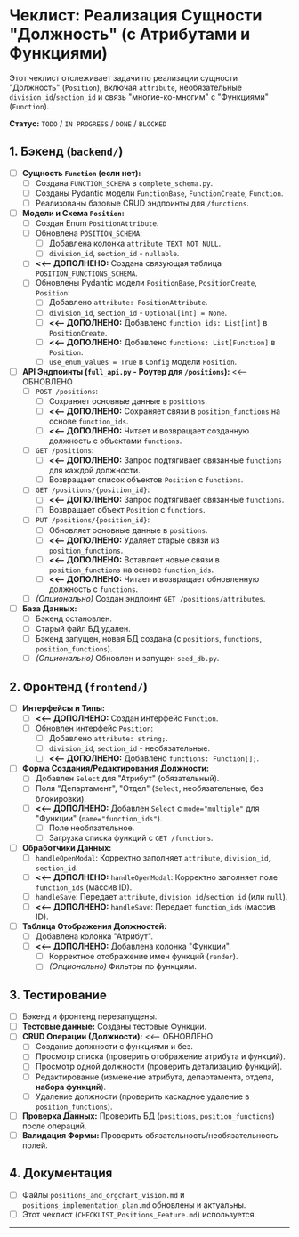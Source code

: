 # Чеклист: Реализация Сущности "Должность" (с Атрибутами и Функциями)

Этот чеклист отслеживает задачи по реализации сущности "Должность" (`Position`), включая `attribute`, необязательные `division_id`/`section_id` и связь "многие-ко-многим" с "Функциями" (`Function`).

**Статус:** `TODO` / `IN PROGRESS` / `DONE` / `BLOCKED`

## 1. Бэкенд (`backend/`)

*   [ ] **Сущность `Function` (если нет):**
    *   [ ] Создана `FUNCTION_SCHEMA` в `complete_schema.py`.
    *   [ ] Созданы Pydantic модели `FunctionBase`, `FunctionCreate`, `Function`.
    *   [ ] Реализованы базовые CRUD эндпоинты для `/functions`.
*   [ ] **Модели и Схема `Position`:**
    *   [ ] Создан Enum `PositionAttribute`.
    *   [ ] Обновлена `POSITION_SCHEMA`:
        *   [ ] Добавлена колонка `attribute TEXT NOT NULL`.
        *   [ ] `division_id`, `section_id` - `nullable`.
    *   [ ] **<<-- ДОПОЛНЕНО:** Создана связующая таблица `POSITION_FUNCTIONS_SCHEMA`.
    *   [ ] Обновлены Pydantic модели `PositionBase`, `PositionCreate`, `Position`:
        *   [ ] Добавлено `attribute: PositionAttribute`.
        *   [ ] `division_id`, `section_id` - `Optional[int] = None`.
        *   [ ] **<<-- ДОПОЛНЕНО:** Добавлено `function_ids: List[int]` в `PositionCreate`.
        *   [ ] **<<-- ДОПОЛНЕНО:** Добавлено `functions: List[Function]` в `Position`.
        *   [ ] `use_enum_values = True` в `Config` модели `Position`.
*   [ ] **API Эндпоинты (`full_api.py` - Роутер для `/positions`):** <<-- ОБНОВЛЕНО
    *   [ ] `POST /positions`:
        *   [ ] Сохраняет основные данные в `positions`.
        *   [ ] **<<-- ДОПОЛНЕНО:** Сохраняет связи в `position_functions` на основе `function_ids`.
        *   [ ] **<<-- ДОПОЛНЕНО:** Читает и возвращает созданную должность с объектами `functions`.
    *   [ ] `GET /positions`:
        *   [ ] **<<-- ДОПОЛНЕНО:** Запрос подтягивает связанные `functions` для каждой должности.
        *   [ ] Возвращает список объектов `Position` с `functions`.
    *   [ ] `GET /positions/{position_id}`:
        *   [ ] **<<-- ДОПОЛНЕНО:** Запрос подтягивает связанные `functions`.
        *   [ ] Возвращает объект `Position` с `functions`.
    *   [ ] `PUT /positions/{position_id}`:
        *   [ ] Обновляет основные данные в `positions`.
        *   [ ] **<<-- ДОПОЛНЕНО:** Удаляет старые связи из `position_functions`.
        *   [ ] **<<-- ДОПОЛНЕНО:** Вставляет новые связи в `position_functions` на основе `function_ids`.
        *   [ ] **<<-- ДОПОЛНЕНО:** Читает и возвращает обновленную должность с `functions`.
    *   [ ] *(Опционально)* Создан эндпоинт `GET /positions/attributes`.
*   [ ] **База Данных:**
    *   [ ] Бэкенд остановлен.
    *   [ ] Старый файл БД удален.
    *   [ ] Бэкенд запущен, новая БД создана (с `positions`, `functions`, `position_functions`).
    *   [ ] *(Опционально)* Обновлен и запущен `seed_db.py`.

## 2. Фронтенд (`frontend/`)

*   [ ] **Интерфейсы и Типы:**
    *   [ ] **<<-- ДОПОЛНЕНО:** Создан интерфейс `Function`.
    *   [ ] Обновлен интерфейс `Position`:
        *   [ ] Добавлено `attribute: string;`.
        *   [ ] `division_id`, `section_id` - необязательные.
        *   [ ] **<<-- ДОПОЛНЕНО:** Добавлено `functions: Function[];`.
*   [ ] **Форма Создания/Редактирования Должности:**
    *   [ ] Добавлен `Select` для "Атрибут" (обязательный).
    *   [ ] Поля "Департамент", "Отдел" (`Select`, необязательные, без блокировки).
    *   [ ] **<<-- ДОПОЛНЕНО:** Добавлен `Select` с `mode="multiple"` для "Функции" (`name="function_ids"`).
        *   [ ] Поле необязательное.
        *   [ ] Загрузка списка функций с `GET /functions`.
*   [ ] **Обработчики Данных:**
    *   [ ] `handleOpenModal`: Корректно заполняет `attribute`, `division_id`, `section_id`.
    *   [ ] **<<-- ДОПОЛНЕНО:** `handleOpenModal`: Корректно заполняет поле `function_ids` (массив ID).
    *   [ ] `handleSave`: Передает `attribute`, `division_id`/`section_id` (или `null`).
    *   [ ] **<<-- ДОПОЛНЕНО:** `handleSave`: Передает `function_ids` (массив ID).
*   [ ] **Таблица Отображения Должностей:**
    *   [ ] Добавлена колонка "Атрибут".
    *   [ ] **<<-- ДОПОЛНЕНО:** Добавлена колонка "Функции".
        *   [ ] Корректное отображение имен функций (`render`).
        *   [ ] *(Опционально)* Фильтры по функциям.

## 3. Тестирование

*   [ ] Бэкенд и фронтенд перезапущены.
*   [ ] **Тестовые данные:** Созданы тестовые Функции.
*   [ ] **CRUD Операции (Должности):** <<-- ОБНОВЛЕНО
    *   [ ] Создание должности с функциями и без.
    *   [ ] Просмотр списка (проверить отображение атрибута и функций).
    *   [ ] Просмотр одной должности (проверить детализацию функций).
    *   [ ] Редактирование (изменение атрибута, департамента, отдела, **набора функций**).
    *   [ ] Удаление должности (проверить каскадное удаление в `position_functions`).
*   [ ] **Проверка Данных:** Проверить БД (`positions`, `position_functions`) после операций.
*   [ ] **Валидация Формы:** Проверить обязательность/необязательность полей.

## 4. Документация

*   [ ] Файлы `positions_and_orgchart_vision.md` и `positions_implementation_plan.md` обновлены и актуальны.
*   [ ] Этот чеклист (`CHECKLIST_Positions_Feature.md`) используется.

---